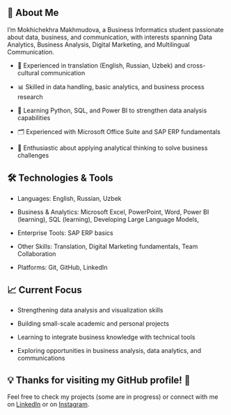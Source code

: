 ## 💼 About Me

I’m Mokhichekhra Makhmudova, a Business Informatics student passionate about data, business, and communication, with interests spanning Data Analytics, Business Analysis, Digital Marketing, and Multilingual Communication.

  - 🔎 Experienced in translation (English, Russian, Uzbek) and cross-cultural communication
  
  - 📊 Skilled in data handling, basic analytics, and business process research
  
  - 🌱 Learning Python, SQL, and Power BI to strengthen data analysis capabilities
  
  - 🗂️ Experienced with Microsoft Office Suite and SAP ERP fundamentals
  
  - 🧠 Enthusiastic about applying analytical thinking to solve business challenges



## 🛠️ Technologies & Tools

  - Languages: English, Russian, Uzbek
  
  - Business & Analytics: Microsoft Excel, PowerPoint, Word, Power BI (learning), SQL (learning), Developing Large Language Models,
  
  - Enterprise Tools: SAP ERP basics
  
  - Other Skills: Translation, Digital Marketing fundamentals, Team Collaboration
  
  - Platforms: Git, GitHub, LinkedIn



## 📈 Current Focus

  - Strengthening data analysis and visualization skills
  
  - Building small-scale academic and personal projects
  
  - Learning to integrate business knowledge with technical tools
  
  - Exploring opportunities in business analysis, data analytics, and communications



## 💡 Thanks for visiting my GitHub profile! 🚀
Feel free to check my projects (some are in progress) or connect with me on [LinkedIn](https://www.linkedin.com/in/mokhichekhramakhmudova/) or on [Instagram](https://www.instagram.com/curious_mokhichekhra).
